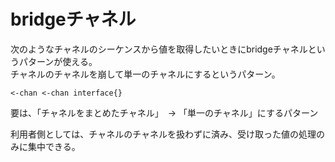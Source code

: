 # bridgeチャネル
次のようなチャネルのシーケンスから値を取得したいときにbridgeチャネルというパターンが使える。  
チャネルのチャネルを崩して単一のチャネルにするというパターン。

```
<-chan <-chan interface{}
```

要は、「チャネルをまとめたチャネル」　→ 「単一のチャネル」にするパターン

利用者側としては、チャネルのチャネルを扱わずに済み、受け取った値の処理のみに集中できる。
